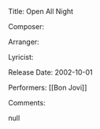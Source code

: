 Title: Open All Night
  
Composer: 
  
Arranger: 

Lyricist: 

Release Date: 2002-10-01

Performers: [[Bon Jovi]]

Comments:

null
